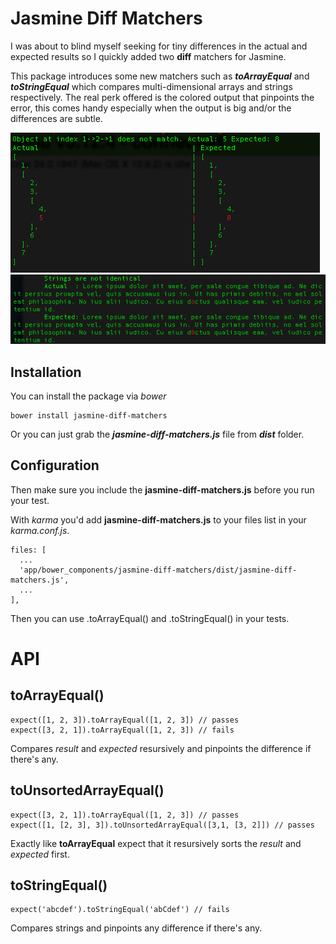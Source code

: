 Jasmine Diff Matchers
=================

I was about to blind myself seeking for tiny differences in the actual and expected results so I quickly added two **diff** matchers for Jasmine.

This package introduces some new matchers such as ***toArrayEqual*** and ***toStringEqual*** which compares multi-dimensional arrays and strings respectively. The real perk offered is the colored output that pinpoints the error, this comes handy especially when the output is big and/or the differences are subtle.

![Array test](https://github.com/engina/jasmine-diff-matchers/raw/master/ss_array.png "Array Test")
![String test](https://github.com/engina/jasmine-diff-matchers/raw/master/ss_string.png "String Test")

Installation
--------------
You can install the package via *bower*

    bower install jasmine-diff-matchers
    
Or you can just grab the ***jasmine-diff-matchers.js*** file from ***dist*** folder.

Configuration
------------------
Then make sure you include the **jasmine-diff-matchers.js** before you run your test.

With *karma* you'd add **jasmine-diff-matchers.js** to your files list in your *karma.conf.js*.

    files: [
      ...
      'app/bower_components/jasmine-diff-matchers/dist/jasmine-diff-matchers.js',
      ...
    ],
    
Then you can use .toArrayEqual() and .toStringEqual() in your tests.

API
===

toArrayEqual()
-------------------
	expect([1, 2, 3]).toArrayEqual([1, 2, 3]) // passes
	expect([3, 2, 1]).toArrayEqual([1, 2, 3]) // fails
Compares *result* and *expected* resursively and pinpoints the difference if there's any.

toUnsortedArrayEqual()
-------------------------------
	expect([3, 2, 1]).toArrayEqual([1, 2, 3]) // passes
	expect([1, [2, 3], 3]).toUnsortedArrayEqual([3,1, [3, 2]]) // passes
Exactly like **toArrayEqual** expect that it resursively sorts the *result* and *expected* first.

toStringEqual()
--------------------
	expect('abcdef').toStringEqual('abCdef') // fails
Compares strings and pinpoints any difference if there's any.